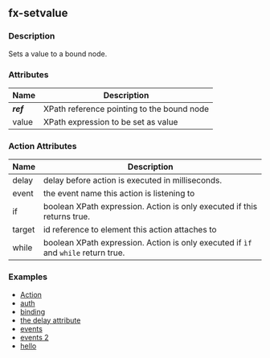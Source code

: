 ## fx-setvalue

### Description

Sets a value to a bound node.

### Attributes

| Name | Description |
|------|-------------|
| ***ref*** | XPath reference pointing to the bound node | - |
| value | XPath expression to be set as value |


### Action Attributes

| Name | Description |
|------|-------------|
| delay | delay before action is executed in milliseconds. |
| event | the event name this action is listening to |
| if | boolean XPath expression. Action is only executed if this returns true. |
| target | id reference to element this action attaches to |
| while | boolean XPath expression. Action is only executed if `ìf` and `while` return true. |

### Examples

* [Action](../demo/actions.html)
* [auth](../demo/auth.html)
* [binding](../demo/binding.html)
* [the delay attribute](../demo/delay.html)
* [events](../demo/events.html)
* [events 2](../demo/events2.html)
* [hello](../demo/fun-with-actions.html)
